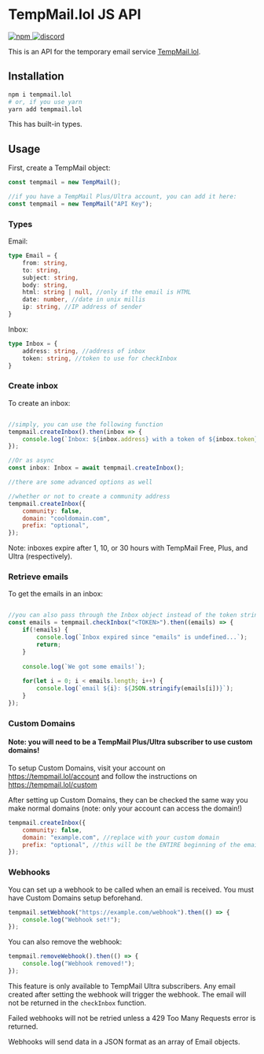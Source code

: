 # TempMail.lol JS API
<a href="https://npmjs.com/tempmail.lol">
    <img alt="npm" src="https://img.shields.io/npm/v/tempmail.lol">
</a>
<a href="https://discord.gg/GHapeHPWVS">
    <img alt="discord" src="https://discord.com/api/guilds/899020130091139082/widget.png">
</a>

This is an API for the temporary email service [TempMail.lol](https://tempmail.lol).

## Installation
```bash
npm i tempmail.lol
# or, if you use yarn
yarn add tempmail.lol
```

This has built-in types.

## Usage

First, create a TempMail object:
```js
const tempmail = new TempMail();

//if you have a TempMail Plus/Ultra account, you can add it here:
const tempmail = new TempMail("API Key");
```

### Types

Email:
```ts
type Email = {
    from: string,
    to: string,
    subject: string,
    body: string,
    html: string | null, //only if the email is HTML
    date: number, //date in unix millis
    ip: string, //IP address of sender
}
```

Inbox:
```ts
type Inbox = {
    address: string, //address of inbox
    token: string, //token to use for checkInbox
}
```

### Create inbox

To create an inbox:
```js

//simply, you can use the following function
tempmail.createInbox().then(inbox => {
    console.log(`Inbox: ${inbox.address} with a token of ${inbox.token}`);
});

//Or as async
const inbox: Inbox = await tempmail.createInbox();

//there are some advanced options as well

//whether or not to create a community address
tempmail.createInbox({
    community: false,
    domain: "cooldomain.com",
    prefix: "optional",
});

```

Note: inboxes expire after 1, 10, or 30 hours with TempMail Free, Plus, and Ultra (respectively).

### Retrieve emails

To get the emails in an inbox:
```js

//you can also pass through the Inbox object instead of the token string
const emails = tempmail.checkInbox("<TOKEN>").then((emails) => {
    if(!emails) {
        console.log(`Inbox expired since "emails" is undefined...`);
        return;
    }
    
    console.log(`We got some emails!`);
    
    for(let i = 0; i < emails.length; i++) {
        console.log(`email ${i}: ${JSON.stringify(emails[i])}`);
    }
});
```

### Custom Domains

#### Note: you will need to be a TempMail Plus/Ultra subscriber to use custom domains!

To setup Custom Domains, visit your account on https://tempmail.lol/account and follow the instructions on https://tempmail.lol/custom

After setting up Custom Domains, they can be checked the same way you make normal domains (note: only your account can access the domain!)

```js
tempmail.createInbox({
    community: false,
    domain: "example.com", //replace with your custom domain
    prefix: "optional", //this will be the ENTIRE beginning of the email.  "optional" results in "optional@example.com".
});
```

### Webhooks

You can set up a webhook to be called when an email is received.  You must have Custom Domains setup beforehand.

```js
tempmail.setWebhook("https://example.com/webhook").then(() => {
    console.log("Webhook set!");
});
```

You can also remove the webhook:

```js
tempmail.removeWebhook().then(() => {
    console.log("Webhook removed!");
});
```

This feature is only available to TempMail Ultra subscribers.  Any email created after setting the webhook will trigger the webhook.
The email will not be returned in the `checkInbox` function.

Failed webhooks will not be retried unless a 429 Too Many Requests error is returned.

Webhooks will send data in a JSON format as an array of Email objects.
